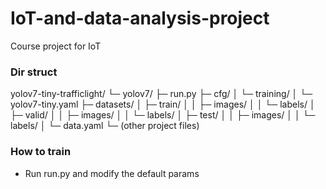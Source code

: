 # IoT-and-data-analysis-project
Course project for IoT

### Dir struct
yolov7-tiny-trafficlight/
  └─ yolov7/
       ├─ run.py 
       ├─ cfg/
       │    └─ training/
       │         └─ yolov7-tiny.yaml
       ├─ datasets/ 
       │    ├─ train/
       │    │    ├─ images/
       │    │    └─ labels/
       │    ├─ valid/
       │    │    ├─ images/
       │    │    └─ labels/
       │    ├─ test/
       │    │    ├─ images/
       │    │    └─ labels/
       │    └─ data.yaml
       └─ (other project files)

### How to train
- Run run.py and modify the default params

